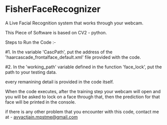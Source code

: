 # FisherFaceRecognizer
A Live Facial Recognition system that works through your webcam.

This Piece of Software is based on CV2 - python.

Steps to Run the Code :-

#1. In the variable 'CascPath', put the address of the 'haarcascade_frontalface_default.xml' file provided with the code.

#2. In the 'working_path' variable defined in the function 'face_lock', put the path to your testing data.

every remanining detail is provided in the code itself.

When the code executes, after the training step your webcam will open and you will be asked to lock on a face through that, then the prediction for that face will be printed in the console.

if there is any other problem that you encounter with this code, contact me at - avyactjain.mpstme@gmail.com
